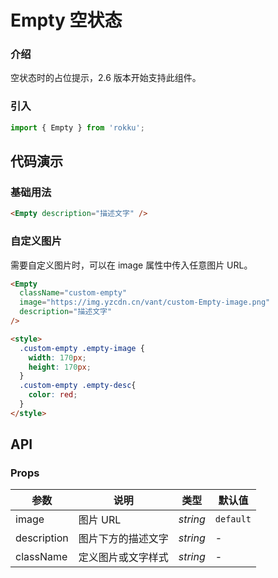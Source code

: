 # Empty 空状态

### 介绍

空状态时的占位提示，2.6 版本开始支持此组件。

### 引入

```js
import { Empty } from 'rokku';
```

## 代码演示

### 基础用法

```html
<Empty description="描述文字" />
```

### 自定义图片

需要自定义图片时，可以在 image 属性中传入任意图片 URL。

```html
<Empty
  className="custom-empty"
  image="https://img.yzcdn.cn/vant/custom-Empty-image.png"
  description="描述文字"
/>

<style>
  .custom-empty .empty-image {
    width: 170px;
    height: 170px;
  }
  .custom-empty .empty-desc{
    color: red;
  }
</style>
```

## API

### Props

| 参数 | 说明 | 类型 | 默认值 |
| --- | --- | --- | --- |
| image | 图片 URL | _string_ | `default` |
| description | 图片下方的描述文字 | _string_ | - |
| className | 定义图片或文字样式 | _string_ | - |